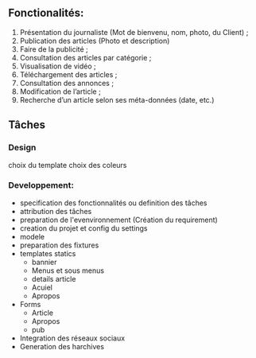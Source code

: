 
Fonctionalités:
--------------
1. Présentation du journaliste (Mot de bienvenu, nom, photo, du Client) ;
2. Publication des articles (Photo et description)
3. Faire de la publicité ;
4. Consultation des articles par catégorie ;
5. Visualisation de vidéo ;
6. Téléchargement des articles ;
7. Consultation des annonces ;
8. Modification de l’article ;
9. Recherche d’un article selon ses méta-données (date, etc.)

Tâches
-----
### Design
  choix du template
  choix des coleurs
  
### Developpement:
  - specification des fonctionnalités ou definition des tâches
  - attribution des tâches
  - preparation de l'evenvironnement (Création du requirement)
  - creation du projet et config du settings
  - modele
  - preparation des fixtures
  - templates statics
    * bannier
    - Menus et sous menus
    * details article
    * Acuiel
    * Apropos
  - Forms
    * Article
    * Apropos
    * pub
  - Integration des réseaux sociaux
  - Generation des harchives

